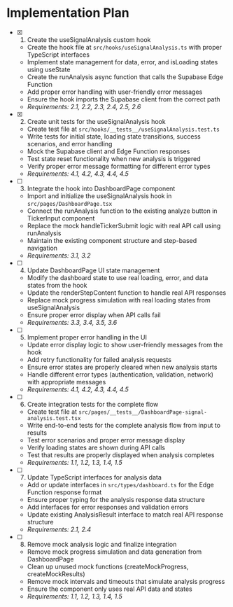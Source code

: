 # Implementation Plan

- [x] 1. Create the useSignalAnalysis custom hook
  - Create the hook file at `src/hooks/useSignalAnalysis.ts` with proper TypeScript interfaces
  - Implement state management for data, error, and isLoading states using useState
  - Create the runAnalysis async function that calls the Supabase Edge Function
  - Add proper error handling with user-friendly error messages
  - Ensure the hook imports the Supabase client from the correct path
  - _Requirements: 2.1, 2.2, 2.3, 2.4, 2.5, 2.6_

- [x] 2. Create unit tests for the useSignalAnalysis hook
  - Create test file at `src/hooks/__tests__/useSignalAnalysis.test.ts`
  - Write tests for initial state, loading state transitions, success scenarios, and error handling
  - Mock the Supabase client and Edge Function responses
  - Test state reset functionality when new analysis is triggered
  - Verify proper error message formatting for different error types
  - _Requirements: 4.1, 4.2, 4.3, 4.4, 4.5_

- [ ] 3. Integrate the hook into DashboardPage component
  - Import and initialize the useSignalAnalysis hook in `src/pages/DashboardPage.tsx`
  - Connect the runAnalysis function to the existing analyze button in TickerInput component
  - Replace the mock handleTickerSubmit logic with real API call using runAnalysis
  - Maintain the existing component structure and step-based navigation
  - _Requirements: 3.1, 3.2_

- [ ] 4. Update DashboardPage UI state management
  - Modify the dashboard state to use real loading, error, and data states from the hook
  - Update the renderStepContent function to handle real API responses
  - Replace mock progress simulation with real loading states from useSignalAnalysis
  - Ensure proper error display when API calls fail
  - _Requirements: 3.3, 3.4, 3.5, 3.6_

- [ ] 5. Implement proper error handling in the UI
  - Update error display logic to show user-friendly messages from the hook
  - Add retry functionality for failed analysis requests
  - Ensure error states are properly cleared when new analysis starts
  - Handle different error types (authentication, validation, network) with appropriate messages
  - _Requirements: 4.1, 4.2, 4.3, 4.4, 4.5_

- [ ] 6. Create integration tests for the complete flow
  - Create test file at `src/pages/__tests__/DashboardPage-signal-analysis.test.tsx`
  - Write end-to-end tests for the complete analysis flow from input to results
  - Test error scenarios and proper error message display
  - Verify loading states are shown during API calls
  - Test that results are properly displayed when analysis completes
  - _Requirements: 1.1, 1.2, 1.3, 1.4, 1.5_

- [ ] 7. Update TypeScript interfaces for analysis data
  - Add or update interfaces in `src/types/dashboard.ts` for the Edge Function response format
  - Ensure proper typing for the analysis response data structure
  - Add interfaces for error responses and validation errors
  - Update existing AnalysisResult interface to match real API response structure
  - _Requirements: 2.1, 2.4_

- [ ] 8. Remove mock analysis logic and finalize integration
  - Remove mock progress simulation and data generation from DashboardPage
  - Clean up unused mock functions (createMockProgress, createMockResults)
  - Remove mock intervals and timeouts that simulate analysis progress
  - Ensure the component only uses real API data and states
  - _Requirements: 1.1, 1.2, 1.3, 1.4, 1.5_